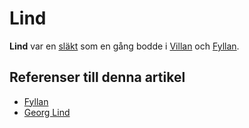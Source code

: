 # Lind

**Lind** var en [släkt](släkt) som en gång bodde i [Villan](villan) och [Fyllan](fyllan).

## Referenser till denna artikel

* [Fyllan](fyllan)
* [Georg Lind](georg%20lind)
